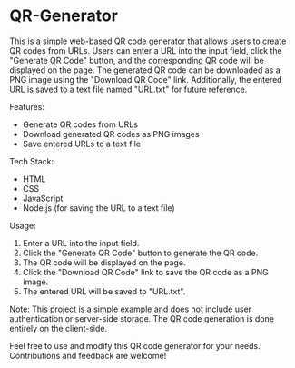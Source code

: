 # QR-Generator

This is a simple web-based QR code generator that allows users to create QR codes from URLs. Users can enter a URL into the input field, click the "Generate QR Code" button, and the corresponding QR code will be displayed on the page. The generated QR code can be downloaded as a PNG image using the "Download QR Code" link. Additionally, the entered URL is saved to a text file named "URL.txt" for future reference.

Features:
- Generate QR codes from URLs
- Download generated QR codes as PNG images
- Save entered URLs to a text file

Tech Stack:
- HTML
- CSS
- JavaScript
- Node.js (for saving the URL to a text file)

Usage:
1. Enter a URL into the input field.
2. Click the "Generate QR Code" button to generate the QR code.
3. The QR code will be displayed on the page.
4. Click the "Download QR Code" link to save the QR code as a PNG image.
5. The entered URL will be saved to "URL.txt".

Note: This project is a simple example and does not include user authentication or server-side storage. The QR code generation is done entirely on the client-side.

Feel free to use and modify this QR code generator for your needs. Contributions and feedback are welcome!
